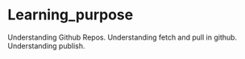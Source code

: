 # Learning_purpose
Understanding Github Repos.
Understanding fetch and pull in github.
Understanding publish.

